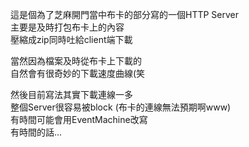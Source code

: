 這是個為了芝麻開門當中布卡的部分寫的一個HTTP Server<br />
主要是及時打包布卡上的內容<br />
壓縮成zip同時吐給client端下載

當然因為檔案及時從布卡上下載的<br />
自然會有很奇妙的下載速度曲線(笑

然後目前寫法其實下載連線一多<br />
整個Server很容易被block (布卡的連線無法預期啊www)<br />
有時間可能會用EventMachine改寫<br />
有時間的話...